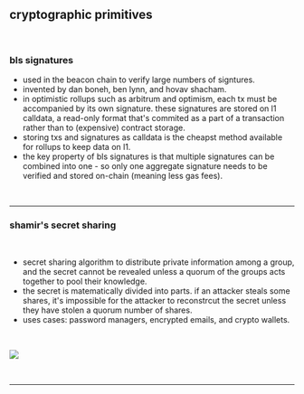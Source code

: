## cryptographic primitives

<br>

### bls signatures

* used in the beacon chain to verify large numbers of signtures.
* invented by dan boneh, ben lynn, and hovav shacham.
* in optimistic rollups such as arbitrum and optimism, each tx must be accompanied by its own signature. these signatures are stored on l1 calldata, a read-only format that's commited as a part of a transaction rather than to (expensive) contract storage.
* storing txs and signatures as calldata is the cheapst method available for rollups to keep data on l1.
* the key property of bls signatures is that multiple signatures can be combined into one - so only one aggregate signature needs to be verified and stored on-chain (meaning less gas fees).

<br>

----

### shamir's secret sharing

<br>

* secret sharing algorithm to distribute private information among a group, and the secret cannot be revealed unless a quorum of the groups acts together to pool their knowledge.
* the secret is matematically divided into parts. if an attacker steals some shares, it's impossible for the attacker to reconstrcut the secret unless they have stolen a quorum number of shares.
* uses cases: password managers, encrypted emails, and crypto wallets.

<br>

![](https://user-images.githubusercontent.com/1130416/235320099-6ab37a6b-14df-40d4-9c9c-b8142bb6a30b.png)


<br>

----
